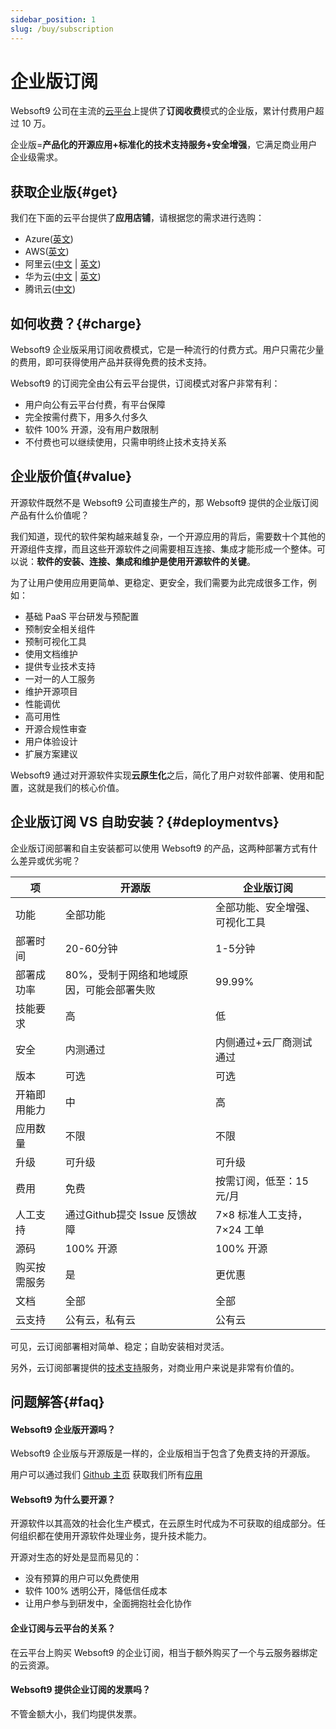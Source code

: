 ```yaml
---
sidebar_position: 1
slug: /buy/subscription
---
```


# 企业版订阅

Websoft9 公司在主流的[云平台](../install/cloud)上提供了**订阅收费**模式的企业版，累计付费用户超过 10 万。

企业版=**产品化的开源应用+标准化的技术支持服务+安全增强**，它满足商业用户企业级需求。

## 获取企业版{#get}

我们在下面的云平台提供了**应用店铺**，请根据您的需求进行选购：  

- Azure([英文](https://azuremarketplace.microsoft.com/en-us/marketplace/apps?search=websoft9&page=1))
- AWS([英文](https://aws.amazon.com/marketplace/seller-profile?id=c639a579-182c-4d30-8578-4d4d89fba658))
- 阿里云([中文](https://shop658hlt17.market.aliyun.com) | [英文](https://marketplace.alibabacloud.com/store/2116499/list.html?pageIndex=1&supplierId=2116499))
- 华为云([中文](https://market.huaweicloud.com/seller/e57458aa054b430fb2f82a066105f986) | [英文](https://marketplace-intl.huaweicloud.com/seller/a0d01460031d46639391c78a61de9a0f))
- 腾讯云([中文](https://market.cloud.tencent.com/stores/1252192180))


## 如何收费？{#charge}

Websoft9 企业版采用订阅收费模式，它是一种流行的付费方式。用户只需花少量的费用，即可获得使用产品并获得免费的技术支持。 

Websoft9 的订阅完全由公有云平台提供，订阅模式对客户非常有利：

* 用户向公有云平台付费，有平台保障
* 完全按需付费下，用多久付多久
* 软件 100% 开源，没有用户数限制
* 不付费也可以继续使用，只需申明终止技术支持关系

## 企业版价值{#value}
 
开源软件既然不是 Websoft9 公司直接生产的，那 Websoft9 提供的企业版订阅产品有什么价值呢？

我们知道，现代的软件架构越来越复杂，一个开源应用的背后，需要数十个其他的开源组件支撑，而且这些开源软件之间需要相互连接、集成才能形成一个整体。可以说：**软件的安装、连接、集成和维护是使用开源软件的关键**。

为了让用户使用应用更简单、更稳定、更安全，我们需要为此完成很多工作，例如：

* 基础 PaaS 平台研发与预配置
* 预制安全相关组件
* 预制可视化工具
* 使用文档维护
* 提供专业技术支持
* 一对一的人工服务
* 维护开源项目
* 性能调优
* 高可用性
* 开源合规性审查
* 用户体验设计
* 扩展方案建议

Websoft9 通过对开源软件实现**云原生化**之后，简化了用户对软件部署、使用和配置，这就是我们的核心价值。


## 企业版订阅 VS 自助安装？{#deploymentvs}

企业版订阅部署和自主安装都可以使用 Websoft9 的产品，这两种部署方式有什么差异或优劣呢？

|  项   |  开源版   | 企业版订阅 |
| --- | --- | --- |
|  功能   | 全部功能                                  | 全部功能、安全增强、可视化工具 |
|  部署时间   |  20-60分钟   | 1-5分钟 |
|  部署成功率   |  80%，受制于网络和地域原因，可能会部署失败   | 99.99% |
|  技能要求   |  高   |  低  |
|  安全   |  内测通过   | 内侧通过+云厂商测试通过 |
|  版本   |  可选 | 可选 |
|  开箱即用能力   |  中   |  高  |
|  应用数量   |  不限   |  不限 |
|  升级   | 可升级   | 可升级 |
|  费用   |  免费   | 按需订阅，低至：15元/月 |
|  人工支持   |  通过Github提交 Issue 反馈故障  | 7×8 标准人工支持，7×24 工单 |
|  源码   |  100% 开源   | 100% 开源 |
| 购买按需服务 | 是 | 更优惠 |
|  文档 |  全部  | 全部 |
|  云支持   |  公有云，私有云   | 公有云 |

可见，云订阅部署相对简单、稳定；自助安装相对灵活。   

另外，云订阅部署提供的[技术支持](../helpdesk)服务，对商业用户来说是非常有价值的。 


## 问题解答{#faq}

#### Websoft9 企业版开源吗？

Websoft9 企业版与开源版是一样的，企业版相当于包含了免费支持的开源版。  

用户可以通过我们 [Github 主页](https://github.com/Websoft9) 获取我们所有[应用](../apps)  

#### Websoft9 为什么要开源？

开源软件以其高效的社会化生产模式，在云原生时代成为不可获取的组成部分。任何组织都在使用开源软件处理业务，提升技术能力。 

开源对生态的好处是显而易见的：

* 没有预算的用户可以免费使用
* 软件 100% 透明公开，降低信任成本
* 让用户参与到研发中，全面拥抱社会化协作


#### 企业订阅与云平台的关系？

在云平台上购买 Websoft9 的企业订阅，相当于额外购买了一个与云服务器绑定的云资源。  

#### Websoft9 提供企业订阅的发票吗？

不管金额大小，我们均提供发票。